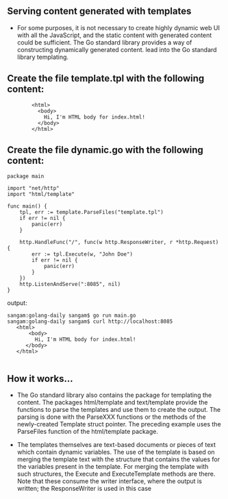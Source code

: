 ## Serving content generated with templates

- For some purposes, it is not necessary to create highly dynamic web UI with all the JavaScript, and the static content with generated content could be sufficient. The Go standard library provides a way of constructing dynamically generated content. 
lead into the Go standard library templating.


## Create the file template.tpl with the following content:

```
        <html>
          <body>
            Hi, I'm HTML body for index.html!
          </body>
        </html>

```
## Create the file dynamic.go with the following content:
```
package main

import "net/http"
import "html/template"

func main() {
	tpl, err := template.ParseFiles("template.tpl")
	if err != nil {
		panic(err)
	}

	http.HandleFunc("/", func(w http.ResponseWriter, r *http.Request) {
		err := tpl.Execute(w, "John Doe")
		if err != nil {
			panic(err)
		}
	})
	http.ListenAndServe(":8085", nil)
}
```
output:
```
sangam:golang-daily sangam$ go run main.go
sangam:golang-daily sangam$ curl http://localhost:8085
   <html>
       <body>
         Hi, I'm HTML body for index.html!
      </body>
   </html>


```

## How it works...

- The Go standard library also contains the package for templating the content. 
The packages html/template and text/template provide the functions to parse the templates and use them to create the output. 
The parsing is done with the ParseXXX functions or the methods of the newly-created Template struct pointer. 
The preceding example uses the ParseFiles function of the html/template package.

- The templates themselves are text-based documents or pieces of text which contain dynamic variables.
The use of the template is based on merging the template text with the structure that contains the values for the variables present in the template. 
For merging the template with such structures, the Execute and ExecuteTemplate methods are there. 
Note that these  consume the writer interface, where the output is written; the ResponseWriter is used in this case

